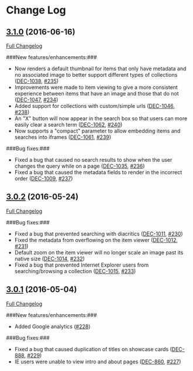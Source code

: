 # Change Log
## [3.1.0](https://github.com/ndlib/beehive/releases/tag/v3.1.0) (2016-06-16)
[Full Changelog](https://github.com/ndlib/beehive/compare/v3.0.2...v3.1.0)

###New features/enhancements:###
  - Now renders a default thumbnail for items that only have metadata and no associated image to better support different types of collections ([DEC-1038](https://jira.library.nd.edu/browse/DEC-1038), [#235](https://github.com/ndlib/beehive/pull/235))
  - Improvements were made to item viewing to give a more consistent experience between items that have an image and those that do not  ([DEC-1047](https://jira.library.nd.edu/browse/DEC-1047), [#234](https://github.com/ndlib/beehive/pull/234))
  - Added support for collections with custom/simple urls ([DEC-1046](https://jira.library.nd.edu/browse/DEC-1046), [#238](https://github.com/ndlib/beehive/pull/238))
  - An "X" button will now appear in the search box so that users can more easily clear a search term ([DEC-1062](https://jira.library.nd.edu/browse/DEC-1062), [#240](https://github.com/ndlib/beehive/pull/240))
  - Now supports a "compact" parameter to allow embedding items and searches into iframes ([DEC-1061](https://jira.library.nd.edu/browse/DEC-1061), [#239](https://github.com/ndlib/beehive/pull/239))

###Bug fixes:###
  - Fixed a bug that caused no search results to show when the user changes the query while on a page ([DEC-1035](https://jira.library.nd.edu/browse/DEC-1035), [#236](https://github.com/ndlib/beehive/pull/236))
  - Fixed a bug that caused the metadata fields to render in the incorrect order ([DEC-1009](https://jira.library.nd.edu/browse/DEC-1009), [#237](https://github.com/ndlib/beehive/pull/237))


## [3.0.2](https://github.com/ndlib/beehive/releases/tag/v3.0.2) (2016-05-24)
[Full Changelog](https://github.com/ndlib/beehive/compare/v3.0.1...v3.0.2)

###Bug fixes:###
  - Fixed a bug that prevented searching with diacritics ([DEC-1011](https://jira.library.nd.edu/browse/DEC-1011), [#230](https://github.com/ndlib/beehive/pull/230))
  - Fixed the metadata from overflowing on the item viewer ([DEC-1012](https://jira.library.nd.edu/browse/DEC-1012), [#231](https://github.com/ndlib/beehive/pull/231))
  - Default zoom on the item viewer will no longer scale an image past its native size ([DEC-1014](https://jira.library.nd.edu/browse/DEC-1014), [#232](https://github.com/ndlib/beehive/pull/232))
  - Fixed a bug that prevented Internet Explorer users from searching/browsing a collection ([DEC-1015](https://jira.library.nd.edu/browse/DEC-1015), [#233](https://github.com/ndlib/beehive/pull/233))

## [3.0.1](https://github.com/ndlib/beehive/releases/tag/v3.0.1) (2016-05-04)
[Full Changelog](https://github.com/ndlib/beehive/compare/v3.0.0...v3.0.1)

###New features/enhancements:###
  - Added Google analytics ([#228](https://github.com/ndlib/beehive/pull/228))

###Bug fixes:###
  - Fixed a bug that caused duplication of titles on showcase cards ([DEC-888](https://jira.library.nd.edu/browse/DEC-888), [#229](https://github.com/ndlib/beehive/pull/229))
  - IE users were unable to view intro and about pages ([DEC-860](https://jira.library.nd.edu/browse/DEC-860), [#227](https://github.com/ndlib/beehive/pull/227))
